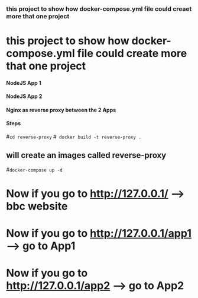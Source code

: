 ### this project to show how docker-compose.yml file could creaet more that one project 
# this project to show how docker-compose.yml file could create more that one project 


#### NodeJS App 1 
#### NodeJS App 2
#### Nginx as reverse proxy between the 2 Apps 



#### Steps 
#``cd reverse-proxy``
#`` docker build -t reverse-proxy .``

## will create an images called reverse-proxy
#``docker-compose up -d ``

# Now if you go to http://127.0.0.1/ --> bbc website
# Now if you go to http://127.0.0.1/app1 --> go to App1
# Now if you go to http://127.0.0.1/app2 --> go to App2
